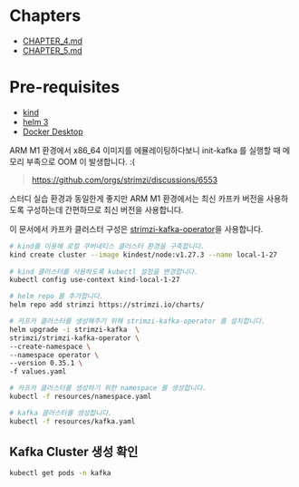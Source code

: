 # Chapters
- [CHAPTER_4.md](CHAPTER_4.md)
- [CHAPTER_5.md](CHAPTER_5.md)

# Pre-requisites 
- [kind](https://kind.sigs.k8s.io/docs/user/quick-start/#installing-with-a-package-manager)
- [helm 3](https://helm.sh/ko/docs/intro/install/#%ED%8C%A8%ED%82%A4%EC%A7%80-%EB%A7%A4%EB%8B%88%EC%A0%80%EB%A5%BC-%ED%86%B5%ED%95%B4%EC%84%9C)
- [Docker Desktop](https://www.docker.com/products/docker-desktop/)

ARM M1 환경에서 x86_64 이미지를 에뮬레이팅하다보니 init-kafka 를 실행할 때 메모리 부족으로 OOM 이 발생합니다. :(  
> https://github.com/orgs/strimzi/discussions/6553

스터디 실습 환경과 동일한게 좋지만 ARM M1 환경에서는 최신 카프카 버전을 사용하도록 구성하는데 간편하므로 최신 버전을 사용합니다.

이 문서에서 카프카 클러스터 구성은 [strimzi-kafka-operator](https://artifacthub.io/packages/helm/strimzi/strimzi-kafka-operator/0.35.1)을 사용합니다.

```sh
# kind를 이용해 로컬 쿠버네티스 클러스터 환경을 구축합니다.
kind create cluster --image kindest/node:v1.27.3 --name local-1-27
 
# kind 클러스터를 사용하도록 kubectl 설정을 변경합니다.
kubectl config use-context kind-local-1-27

# helm repo 를 추가합니다.
helm repo add strimzi https://strimzi.io/charts/

# 카프카 클러스터를 생성해주기 위해 strimzi-kafka-operator 를 설치합니다.
helm upgrade -i strimzi-kafka  \
strimzi/strimzi-kafka-operator \
--create-namespace \
--namespace operator \
--version 0.35.1 \
-f values.yaml

# 카프카 클러스터를 생성하기 위한 namespace 를 생성합니다.
kubectl -f resources/namespace.yaml

# kafka 클러스터를 생성합니다.
kubectl -f resources/kafka.yaml
```

## Kafka Cluster 생성 확인
```sh
kubectl get pods -n kafka
```
